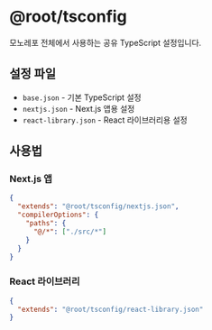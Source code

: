 # @root/tsconfig

모노레포 전체에서 사용하는 공유 TypeScript 설정입니다.

## 설정 파일

- `base.json` - 기본 TypeScript 설정
- `nextjs.json` - Next.js 앱용 설정
- `react-library.json` - React 라이브러리용 설정

## 사용법

### Next.js 앱

```json
{
  "extends": "@root/tsconfig/nextjs.json",
  "compilerOptions": {
    "paths": {
      "@/*": ["./src/*"]
    }
  }
}
```

### React 라이브러리

```json
{
  "extends": "@root/tsconfig/react-library.json"
}
```


